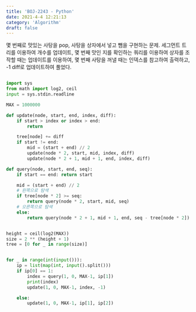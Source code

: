 ```yaml
---
title: 'BOJ-2243 - Python'
date: 2021-4-4 12:21:13
category: 'Algorithm'
draft: false
---
```

몇 번째로 맛있는 사탕을 pop, 사탕을 상자에서 넣고 뺌을 구현하는 문제. 세그먼트 트리를 이용하여 개수를 업데이트, 몇 번째 맛인 지를 확인하는 쿼리를 이용하여 상자를 조작할 때는 업데이트를 이용하여, 몇 번째 사탕을 꺼낼 때는 인덱스를 참고하여 출력하고, -1 diff로 업데이트하여 풀었다.
```python

import sys
from math import log2, ceil
input = sys.stdin.readline

MAX = 1000000

def update(node, start, end, index, diff):
    if start > index or index > end:
        return

    tree[node] += diff
    if start != end:
        mid = (start + end) // 2
        update(node * 2, start, mid, index, diff)
        update(node * 2 + 1, mid + 1, end, index, diff)

def query(node, start, end, seq):
    if start == end: return start

    mid = (start + end) // 2
    # 왼쪽으로 탐색
    if tree[node * 2] >= seq:
        return query(node * 2, start, mid, seq)
    # 오른쪽으로 탐색
    else:
        return query(node * 2 + 1, mid + 1, end, seq - tree[node * 2])


height = ceil(log2(MAX))
size = 2 ** (height + 1)
tree = [0 for _ in range(size)]


for _ in range(int(input())):
    ip = list(map(int, input().split()))
    if ip[0] == 1:
        index = query(1, 0, MAX-1, ip[1])
        print(index)
        update(1, 0, MAX-1, index, -1)

    else:
        update(1, 0, MAX-1, ip[1], ip[2])
```